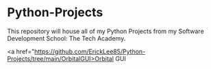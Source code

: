 # Python-Projects
 
This repository will house all of my Python Projects from my Software Development School: The Tech Academy.

<a href="https://github.com/ErickLee85/Python-Projects/tree/main/OrbitalGUI>Orbital GUI</a>
